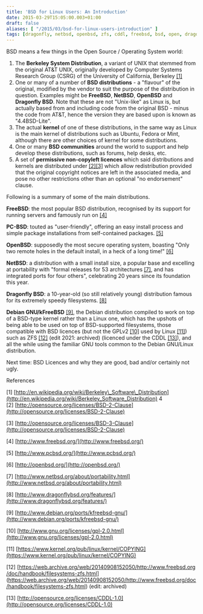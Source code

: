 ```yaml
---
title: 'BSD for Linux Users: An Introduction'
date: 2015-03-29T15:05:00.003+01:00
draft: false
aliases: [ "/2015/03/bsd-for-linux-users-introduction" ]
tags: [dragonfly, netbsd, openbsd, zfs, cddl, freebsd, bsd, open, dragonflybsd, free, linux, gnu, debian, pcbsd, sco, unix, licence]
---
```



BSD means a few things in the Open Source / Operating System world:

1.  The **Berkeley System Distribution**, a variant of UNIX that stemmed from the original AT&T UNIX, originally developed by Computer Systems Research Group (CSRG) of the University of California, Berkeley [[1]](http://en.wikipedia.org/wiki/Berkeley_Software_Distribution)
2.  One or many of a number of **BSD distributions** - a "flavour" of the original, modified by the vendor to suit the purpose of the distribution in question. Examples might be **FreeBSD**, **NetBSD**, **OpenBSD** and **Dragonfly BSD**. Note that these are not "Unix-like" as Linux is, but actually based from and including code from the original BSD - minus the code from AT&T, hence the version they are based upon is known as "4.4BSD-Lite".
3.  The actual **kernel** of one of these distributions, in the same way as Linux is the main kernel of distributions such as Ubuntu, Fedora or Mint, although there are other choices of kernel for some distributions.
4.  One or many **BSD communities** around the world to support and help develop these distributions, such as forums, help desks, etc.
5.  A set of **permissive non-copyleft licences** which said distributions and kernels are distributed under [[2]](http://opensource.org/licenses/BSD-2-Clause)[[3]](http://opensource.org/licenses/BSD-3-Clause) which allow redistribution provided that the original copyright notices are left in the associated media, and pose no other restrictions other than an optional "no endorsement" clause.

Following is a summary of some of the main distributions.

**FreeBSD**: the most popular BSD distribution, recognised by its support for running servers and famously run on [[4]](http://www.freebsd.org/)

**PC-BSD**: touted as "user-friendly", offering an easy install process and simple package installations from self-contained packages. [[5]](http://www.pcbsd.org/)

**OpenBSD**: supposedly the most secure operating system, boasting "Only two remote holes in the default install, in a heck of a long time!" [[6]](http://openbsd.org/)

**NetBSD**: a distribution with a small install size, a popular base and excelling at portability with "formal releases for 53 architectures [[7]](http://www.netbsd.org/about/portability.html), and has integrated ports for four others", celebrating 20 years since its foundation this year.

**Dragonfly BSD**: a 10-year-old (so still relatively young) distribution famous for its extremely speedy filesystems. [[8]](http://www.dragonflybsd.org/features/)

**Debian GNU/kFreeBSD** [[9]](http://www.debian.org/ports/kfreebsd-gnu/), the Debian distribution compiled to work on top of a BSD-type kernel rather than a Linux one, which has the upshots of being able to be used on top of BSD-supported filesystems, those compatible with BSD licences (but not the GPLv2 [[10]](http://www.gnu.org/licenses/gpl-2.0.html) used by Linux [[11]](https://www.kernel.org/pub/linux/kernel/COPYING)) such as ZFS [[12]](https://web.archive.org/web/20140908152050/http://www.freebsd.org/doc/handbook/filesystems-zfs.html) (edit 2021: archived) (licenced under the CDDL [[13]](http://opensource.org/licenses/CDDL-1.0)), and all the while using the familiar GNU tools common to the Debian GNU/Linux distribution.

Next time: BSD Licences and why they are good, bad and/or certainly not ugly.


References

[1] [http://en.wikipedia.org/wiki/Berkeley\_Software\_Distribution](http://en.wikipedia.org/wiki/Berkeley_Software_Distribution)
4
[2] [http://opensource.org/licenses/BSD-2-Clause](http://opensource.org/licenses/BSD-2-Clause)

[3] [http://opensource.org/licenses/BSD-3-Clause](http://opensource.org/licenses/BSD-2-Clause)

[4] [http://www.freebsd.org/](http://www.freebsd.org/)

[5] [http://www.pcbsd.org/](http://www.pcbsd.org/)

[6] [http://openbsd.org/](http://openbsd.org/)

[7] [http://www.netbsd.org/about/portability.html](http://www.netbsd.org/about/portability.html)

[8] [http://www.dragonflybsd.org/features/](http://www.dragonflybsd.org/features/)

[9] [http://www.debian.org/ports/kfreebsd-gnu/](http://www.debian.org/ports/kfreebsd-gnu/)

[10] [http://www.gnu.org/licenses/gpl-2.0.html](http://www.gnu.org/licenses/gpl-2.0.html)

[11] [https://www.kernel.org/pub/linux/kernel/COPYING](https://www.kernel.org/pub/linux/kernel/COPYING)

[12] [https://web.archive.org/web/20140908152050/http://www.freebsd.org/doc/handbook/filesystems-zfs.html]
(https://web.archive.org/web/20140908152050/http://www.freebsd.org/doc/handbook/filesystems-zfs.html) (edit: archived)

[13] [http://opensource.org/licenses/CDDL-1.0](http://opensource.org/licenses/CDDL-1.0)